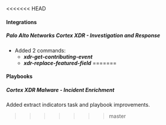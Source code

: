 
<<<<<<< HEAD
#### Integrations
##### Palo Alto Networks Cortex XDR - Investigation and Response
- Added 2 commands:
  - ***xdr-get-contributing-event***
  - ***xdr-replace-featured-field***
=======
#### Playbooks
##### Cortex XDR Malware - Incident Enrichment
Added extract indicators task and playbook improvements.
>>>>>>> master
